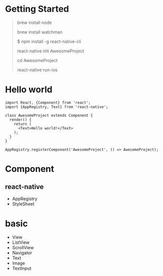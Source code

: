 # Getting Started

> brew install node
> 
> brew install watchman
> 
> $ npm install -g react-native-cli
>
> react-native init AwesomeProject
> 
> cd AwesomeProject
> 
> react-native run-ios

# Hello world

```
import React, {Component} from 'react';
import {AppRegistry, Text} from 'react-native';

class AwesomeProject extends Component {
  render() {
    return (
      <Text>Hello world!</Text>
    );
  }
}

AppRegistry.registerComponent('AwesomeProject', () => AwesomeProject);
```

# Component

## react-native

* AppRegistry
* StyleSheet

# basic

* View
* ListView
* ScrollView
* Navigator
* Text
* Image
* TextInput